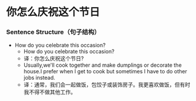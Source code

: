 # 你怎么庆祝这个节日

### Sentence Structure（句子结构）

- How do you celebrate this occasion?
  - How do you celebrate this occasion?
  - 译：你怎么庆祝这个节日?
  - Usually,we'll cook together and make dumplings or decorate the house.I prefer when I get to cook but sometimes I have to do other jobs instead.
  - 译：通常，我们会一起做饭，包饺子或装饰房子。我更喜欢做饭，但有时我不得不做其他工作。
